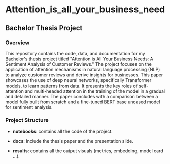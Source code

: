 # Attention_is_all_your_business_need

## Bachelor Thesis Project

### Overview

This repository contains the code, data, and documentation for my Bachelor's thesis project titled "Attention is All Your Business Needs: A Sentiment Analysis of Customer Reviews." The project focuses on the application of attention mechanisms in natural language processing (NLP) to analyze customer reviews and derive insights for businesses. This paper showcases the use of deep neural networks, specifically Transformer models, to learn patterns from data. It presents the key roles of self-attention and multi-headed attention in the training of the model in a gradual and detailed manner. The paper concludes with a comparison between a model fully built from scratch and a fine-tuned BERT base uncased model for sentiment analysis.

### Project Structure

- **notebooks**: contains all the code of the project.

- **docs**: Include the thesis paper and the presentation slide.

- **results**: contains all the output visuals (metrics, embedding, model card ...).
